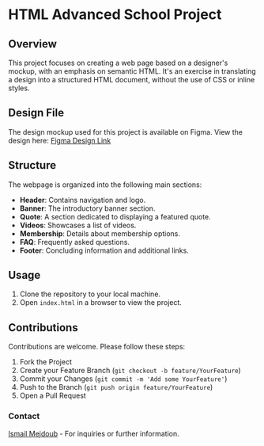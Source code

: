
# HTML Advanced School Project

## Overview

This project focuses on creating a web page based on a designer's mockup, with an emphasis on semantic HTML. It's an exercise in translating a design into a structured HTML document, without the use of CSS or inline styles.

## Design File

The design mockup used for this project is available on Figma. View the design here: [Figma Design Link](https://www.figma.com/file/XrEAsu1vQj5fhVaNG38d2W/Homepage)

## Structure

The webpage is organized into the following main sections:

- **Header**: Contains navigation and logo.
- **Banner**: The introductory banner section.
- **Quote**: A section dedicated to displaying a featured quote.
- **Videos**: Showcases a list of videos.
- **Membership**: Details about membership options.
- **FAQ**: Frequently asked questions.
- **Footer**: Concluding information and additional links.

## Usage

1. Clone the repository to your local machine.
2. Open `index.html` in a browser to view the project.

## Contributions

Contributions are welcome. Please follow these steps:

1. Fork the Project
2. Create your Feature Branch (`git checkout -b feature/YourFeature`)
3. Commit your Changes (`git commit -m 'Add some YourFeature'`)
4. Push to the Branch (`git push origin feature/YourFeature`)
5. Open a Pull Request

### Contact

[Ismail Mejdoub](mailto:6235@holbertonstudents.com) - For inquiries or further information.